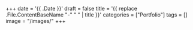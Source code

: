 +++
date = '{{ .Date }}'
draft = false
title = '{{ replace .File.ContentBaseName "-" " " | title }}'
categories = ["Portfolio"]
tags = []
image = "/images/"
+++
